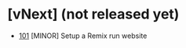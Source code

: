 # [vNext] (not released yet)
- [101](./CHANGELOG-TASKS.md#101-setup) [MINOR] Setup a Remix run website